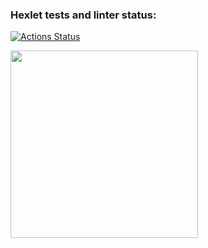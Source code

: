 ### Hexlet tests and linter status:
[![Actions Status](https://github.com/vitalychasovskih/python-project-50/actions/workflows/hexlet-check.yml/badge.svg)](https://github.com/vitalychasovskih/python-project-50/actions)

<a href="https://asciinema.org/a/657906" target="_blank"><img src="https://asciinema.org/a/657906.svg" width="300"/></a>
